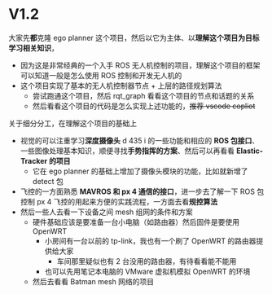 # V1.2

大家先**都**克隆 ego planner 这个项目，然后以它为主体、以**理解这个项目为目标学习相关知识**，
- 因为这是非常经典的一个入手 ROS 无人机控制的项目，理解这个项目的框架可以知道一般是怎么使用 ROS 控制和开发无人机的
- 这个项目实现了基本的无人机控制器节点 + 上层的路径规划算法
	- 尝试跑通这个项目，然后 rqt_graph 看看这个项目的节点和话题的关系
	- 然后看看这个项目的代码是怎么实现上述功能的，~~推荐 vscode copliot~~


关于细分分工，在理解这个项目的基础上
- 视觉的可以注重学习**深度摄像头** d 435 i 的一些功能和相应的 **ROS 包接口**、一些图像处理基本知识，顺便寻找**手势指挥的方案**、然后可以再看看 **Elastic-Tracker 的项目**
	- 它在 ego planner 的基础上增加了摄像头模块的功能，比如就新增了 detect 包 
- 飞控的一方面熟悉 **MAVROS 和 px 4 通信的接口**，进一步去了解一下 ROS 包控制 px 4 飞控的用起来方便的实践流程，一方面去看**规控算法**
- 然后一些人去看一下设备之间 mesh 组网的条件和方案
	- 硬件基础应该是要准备一台小电脑（如路由器）然后固件是要使用 OpenWRT
		- 小房间有一台以前的 tp-link，我也有一个刷了 OpenWRT 的路由器提供给大家
			- 车间那里疑似也有 2 台没用的路由器，有待看看能不能用
		- 也可以先用笔记本电脑的 VMware 虚拟机模拟 OpenWRT 的环境
	- 然后去看看 Batman mesh 网络的项目
